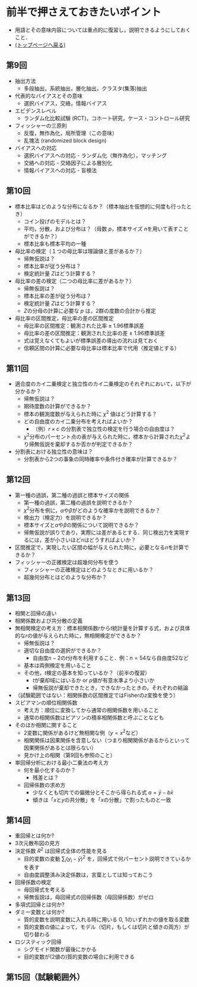 # 前半で押さえておきたいポイント

- 用語とその意味内容については重点的に復習し，説明できるようにしておくこと．
- [(トップページへ戻る)](index)

## 第9回

- 抽出方法
  - 多段抽出，系統抽出，層化抽出，クラスタ(集落)抽出
- 代表的なバイアスとその意味
  - 選択バイアス，交絡，情報バイアス
- エビデンスレベル
  - ランダム化比較試験 (RCT)，コホート研究，ケース・コントロール研究
- フィッシャーの三原則
  - 反復，無作為化，局所管理（この意味）
  - 乱塊法 (randomized block design)
- バイアスへの対応
  - 選択バイアスへの対応 - ランダム化（無作為化），マッチング
  - 交絡への対応 - 交絡因子による層別化
  - 情報バイアスへの対応 - 盲検法

## 第10回

- 標本比率はどのような分布になるか？（標本抽出を仮想的に何度も行ったとき）
  - コイン投げのモデルとは？
  - 平均，分散，および分布は？（母数 $p$，標本サイズ $n$を用いて表すことができるか？）
  - 標本比率も標本平均の一種
- 母比率の検定（１つの母比率は理論値と差があるか？）
  - 帰無仮説は？
  - 標本比率が従う分布は？
  - 検定統計量 $Z$はどう計算する？
- 母比率の差の検定（二つの母比率に差があるか？）
  - 帰無仮説は？
  - 標本比率の差が従う分布は？
  - 検定統計量 $Z$はどう計算する？
  - $Z$の分母の計算に必要な $p$ は，2群の度数の合計から推定
- 母比率の区間推定，母比率の差の区間推定
  - 母比率の区間推定：観測された比率 $\pm$ 1.96標準誤差
  - 母比率の差の区間推定：観測された比率の差 $\pm$ 1.96標準誤差
  - 式は覚えなくてもよいが標準誤差の導出の流れは見ておく
  - 信頼区間の計算に必要な母比率は標本比率で代用（推定値とする）

## 第11回

- 適合度のカイ二乗検定と独立性のカイ二乗検定のそれぞれにおいて，以下が分かるか？
  - 帰無仮説は？
  - 期待度数の計算ができるか？
  - 標本の観測度数が与えられた時に $\chi^2$ 値はどう計算する？
  - どの自由度のカイ二乗分布を考えればよいか？
    - （例）$r \times c$ の分割表で独立性の検定を行う場合の自由度は？
  - $\chi^2$分布のパーセント点の表が与えられた時に，標本から計算された$\chi^2$より帰無仮説を棄却するか否かが判定できるか？
- 分割表における独立性の意味は？
  - 分割表から2つの事象の同時確率や条件付き確率が計算できるか？

## 第12回

- 第一種の過誤，第二種の過誤と標本サイズの関係
  - 第一種の過誤，第二種の過誤を説明できるか？
  - $\chi^2$分布を例に，$\alpha$や$\beta$がどのような確率かを説明できるか？
  - 検出力（検定力）を説明できるか？
  - 標本サイズと$\alpha$や$\beta$の関係について説明できるか？
  - 帰無仮説が誤りであり，実際には差があるとする．同じ検出力を実現するには，差が小さいほど$n$はどうすればよいか？
- 区間推定で，実現したい区間の幅が与えられた時に，必要となる$n$を計算できるか？
- フィッシャーの正確検定は超幾何分布を使う
  - フィッシャーの正確検定はどのようなときに用いるか？
  - 超幾何分布とはどのような分布か？

## 第13回

- 相関と回帰の違い
- 相関係数および共分散の定義
- 無相関検定の考え方：標本相関係数$r$から$t$統計量を計算する式，および具体的な$r$の値が与えられた時に，無相関検定ができるか？
  - 帰無仮説は？
  - 適切な自由度の選択ができるか？
    - 自由度$n-2$の$t$分布を利用すること．例：$n=54$なら自由度52など
  - 基本は両側検定を用いること
  - その他，$t$検定の基本を知っているか？（前半の復習）
    - $t$が棄却域にはいるか or $p$値が有意水準より小さいか
    - 帰無仮説が棄却できたとき，できなかったときの，それぞれの結論
- （試験範囲ではない：相関係数の区間推定ではFisherの$z$変換を使う）
- スピアマンの順位相関係数
  - 考え方：順位に変換してから通常の相関係数を用いること
  - 通常の相関係数はピアソンの積率相関係数と呼ぶことなども
- そのほか相関に関すること
  - 2変数に関係があるけど無相関な例（$y=x^2$など）
  - 相関関係は因果関係を含意しない（つまり相関関係があるからといって因果関係があるとは限らない）
  - 見かけ上の相関（第9回も参照のこと）
- 単回帰分析における最小二乗法の考え方
  - 何を最小化するのか？
    - 残差とは？
  - 回帰係数の求め方
    - 少なくとも切片での偏微分とそこから得られる式 $a = \bar{y} - b\bar{x}$
    - 傾きは「$x$と$y$の共分散」を「$x$の分散」で割ったものと一致

## 第14回

- 重回帰とは何か?
- 3次元散布図の見方
- 決定係数 $R^2$ は回帰式全体の性能を見る
  - 目的変数の変動 $\sum_i (y_i - \bar{y})^2$ を，回帰式で何パーセント説明できているかを表す
  - 自由度調整済み決定係数は，言葉としては知っておこう
- 回帰係数の検定
  - 母回帰式を考える
  - 帰無仮説は，母回帰式の回帰係数（母回帰係数）がゼロ
- 多項式回帰とは何か?
- ダミー変数とは何か?
  - 質的変数を説明変数に入れる時に用いる 0, 1のいずれかの値を取る変数
  - 質的変数の値によって，モデル（切片，もしくは切片と傾きの両方）が切り替わる
- ロジスティック回帰
  - シグモイド関数が最後にかかる
  - 目的変数が(2値の)質的変数の場合に利用できる

## 第15回（試験範囲外）

